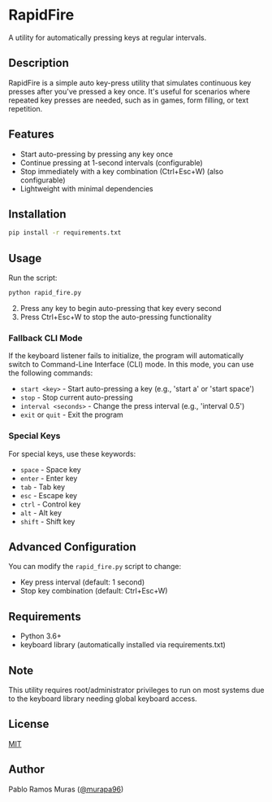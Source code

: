 # RapidFire

A utility for automatically pressing keys at regular intervals.

## Description

RapidFire is a simple auto key-press utility that simulates continuous key presses after you've pressed a key once. It's useful for scenarios where repeated key presses are needed, such as in games, form filling, or text repetition.

## Features

- Start auto-pressing by pressing any key once
- Continue pressing at 1-second intervals (configurable)
- Stop immediately with a key combination (Ctrl+Esc+W) (also configurable)
- Lightweight with minimal dependencies

## Installation

```bash
pip install -r requirements.txt
```

## Usage

Run the script:

```bash
python rapid_fire.py
```

2. Press any key to begin auto-pressing that key every second
3. Press Ctrl+Esc+W to stop the auto-pressing functionality

### Fallback CLI Mode

If the keyboard listener fails to initialize, the program will automatically switch to Command-Line Interface (CLI) mode. In this mode, you can use the following commands:

- `start <key>` - Start auto-pressing a key (e.g., 'start a' or 'start space')
- `stop` - Stop current auto-pressing
- `interval <seconds>` - Change the press interval (e.g., 'interval 0.5')
- `exit` or `quit` - Exit the program

### Special Keys

For special keys, use these keywords:
- `space` - Space key
- `enter` - Enter key
- `tab` - Tab key
- `esc` - Escape key
- `ctrl` - Control key
- `alt` - Alt key
- `shift` - Shift key

## Advanced Configuration

You can modify the `rapid_fire.py` script to change:

- Key press interval (default: 1 second)
- Stop key combination (default: Ctrl+Esc+W)

## Requirements

- Python 3.6+
- keyboard library (automatically installed via requirements.txt)

## Note

This utility requires root/administrator privileges to run on most systems due to the keyboard library needing global keyboard access.

## License

[MIT](LICENSE)

## Author

Pablo Ramos Muras ([@murapa96](https://github.com/murapa96))